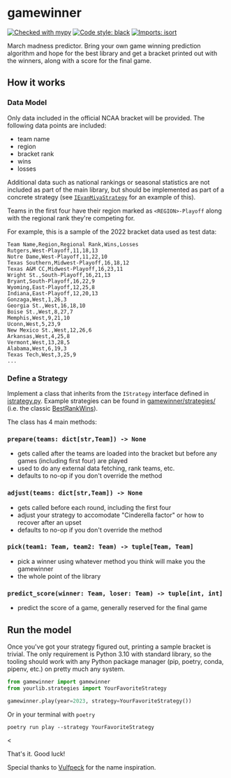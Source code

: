 # gamewinner

[![Checked with mypy](https://www.mypy-lang.org/static/mypy_badge.svg)](https://mypy-lang.org/)
[![Code style: black](https://img.shields.io/badge/code%20style-black-000000.svg)](https://github.com/psf/black)
[![Imports: isort](https://img.shields.io/badge/%20imports-isort-%231674b1?style=flat&labelColor=ef8336)](https://pycqa.github.io/isort/)


March madness predictor. Bring your own game winning prediction algorithm and
hope for the best library and get a bracket printed out with the winners, along
with a score for the final game.

## How it works

### Data Model

Only data included in the official NCAA bracket will be provided. The following
data points are included:

- team name
- region
- bracket rank
- wins
- losses

Additional data such as national rankings or seasonal statistics are not
included as part of the main library, but should be implemented as part of a
concrete strategy (see [`IEvanMiyaStrategy`](https://github.com/ntbloom/gamewinner/blob/main/gamewinner/strategies/evanmiya/README.md) for an example of this).

Teams in the first four have their region marked as `<REGION>-Playoff` along
with the regional rank they're competing for.

For example, this is a sample of the 2022 bracket data used as test data:

```csv
Team Name,Region,Regional Rank,Wins,Losses
Rutgers,West-Playoff,11,18,13
Notre Dame,West-Playoff,11,22,10
Texas Southern,Midwest-Playoff,16,18,12
Texas A&M CC,Midwest-Playoff,16,23,11
Wright St.,South-Playoff,16,21,13
Bryant,South-Playoff,16,22,9
Wyoming,East-Playoff,12,25,8
Indiana,East-Playoff,12,20,13
Gonzaga,West,1,26,3
Georgia St.,West,16,18,10
Boise St.,West,8,27,7
Memphis,West,9,21,10
Uconn,West,5,23,9
New Mexico St.,West,12,26,6
Arkansas,West,4,25,8
Vermont,West,13,28,5
Alabama,West,6,19,3
Texas Tech,West,3,25,9
...
```




### Define a Strategy

Implement a class that inherits from the `IStrategy` interface defined in
[istrategy.py](https://github.com/ntbloom/gamewinner/blob/main/gamewinner/strategies/istrategy.py).
Example strategies can be found in [gamewinner/strategies/](https://github.com/ntbloom/gamewinner/blob/main/gamewinner/strategies/) (i.e. the classic [BestRankWins](https://github.com/ntbloom/gamewinner/blob/main/gamewinner/strategies/best_rank_wins.py)).

The class has 4 main methods:

### `prepare(teams: dict[str,Team]) -> None`

- gets called after the teams are loaded into the bracket but before any games
  (including first four) are played
- used to do any external data fetching, rank teams, etc.
- defaults to no-op if you don't override the method

### `adjust(teams: dict[str,Team]) -> None`

- gets called before each round, including the first four
- adjust your strategy to accomodate "Cinderella factor" or how to recover after
  an upset
- defaults to no-op if you don't override the method

### `pick(team1: Team, team2: Team) -> tuple[Team, Team]`

- pick a winner using whatever method you think will make you the gamewinner
- the whole point of the library

### `predict_score(winner: Team, loser: Team) -> tuple[int, int]`

- predict the score of a game, generally reserved for the final game


## Run the model

Once you've got your strategy figured out, printing a sample bracket is trivial.
The only requirement is Python 3.10 with standard library, so the tooling should
work with any Python package manager (pip, poetry, conda, pipenv, etc.) on
pretty much any system.

```python
from gamewinner import gamewinner
from yourlib.strategies import YourFavoriteStrategy

gamewinner.play(year=2023, strategy=YourFavoriteStrategy())
```

Or in your terminal with `poetry`

```
poetry run play --strategy YourFavoriteStrategy
```

<

That's it. Good luck!

Special thanks to [Vulfpeck](https://youtu.be/j3rwKl267gEh) for the name
inspiration.


